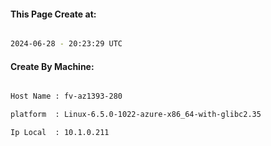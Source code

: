 
   
#### This Page Create at:

```bash

2024-06-28 - 20:23:29 UTC

```

#### Create By Machine:

```bash

Host Name : fv-az1393-280

platform  : Linux-6.5.0-1022-azure-x86_64-with-glibc2.35

Ip Local  : 10.1.0.211

```

